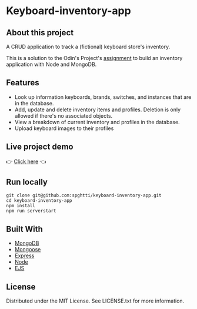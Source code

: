 # Keyboard-inventory-app

## About this project

A CRUD application to track a (fictional) keyboard store's inventory.

This is a solution to the Odin's Project's [assignment](https://www.theodinproject.com/lessons/nodejs-inventory-application) to build an inventory application with Node and MongoDB.

## Features

- Look up information keyboards, brands, switches, and instances that are in the database.
- Add, update and delete inventory items and profiles. Deletion is only allowed if there's no associated objects.
- View a breakdown of current inventory and profiles in the database.
- Upload keyboard images to their profiles

## Live project demo

:point_right: [Click here](https://keyboard-inventory-app-production.up.railway.app/inventory) :point_left:

## Run locally

```
git clone git@github.com:spghtti/keyboard-inventory-app.git
cd keyboard-inventory-app
npm install
npm run serverstart

```

## Built With

- [MongoDB](https://www.mongodb.com/)
- [Mongoose](https://mongoosejs.com/)
- [Express](https://expressjs.com/)
- [Node](https://nodejs.org/en/)
- [EJS](https://ejs.co/)

## License

Distributed under the MIT License. See LICENSE.txt for more information.
